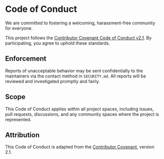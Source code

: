 # Code of Conduct

We are committed to fostering a welcoming, harassment-free community for everyone.

This project follows the [Contributor Covenant Code of Conduct v2.1](https://www.contributor-covenant.org/version/2/1/code_of_conduct/). By participating, you agree to uphold these standards.

## Enforcement

Reports of unacceptable behavior may be sent confidentially to the maintainers via the contact method in `SECURITY.md`. All reports will be reviewed and investigated promptly and fairly.

## Scope

This Code of Conduct applies within all project spaces, including issues, pull requests, discussions, and any community spaces where the project is represented.

## Attribution

This Code of Conduct is adapted from the [Contributor Covenant](https://www.contributor-covenant.org), version 2.1.
